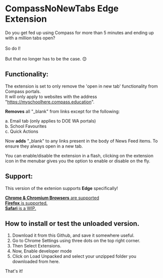 # CompassNoNewTabs Edge Extension
Do you get fed up using Compass for more than 5 minutes and ending up with a million tabs open?</br></br>
So do I!</br></br>
But that no longer has to be the case. 😊</br>

## Functionality:
The extension is set to only remove the 'open in new tab' functionality from Compass portals.<br>It will only apply to websites with the address "https://myschoolhere.compass.education".

**Removes** all "_blank" from links except for the following:

a. Email tab (only applies to DOE WA portals)</br>
b. School Favourites</br>
c. Quick Actions</br>

Now **adds** "_blank" to any links present in the body of News Feed items. To ensure they always open in a new tab.

You can enable/disable the extension in a flash, clicking on the extension icon in the menubar gives you the option to enable or disable on the fly.

## Support:
This version of the extenion supports **Edge** specifically!

[**Chrome & Chromium Browsers** are supported](https://github.com/TheFauxDreamer/CompassNoNewTabs/tree/main)</br>
[**Firefox** is supported.](https://github.com/TheFauxDreamer/CompassNoNewTabs/tree/firefox)</br>
[**Safari** is a WIP.](https://github.com/TheFauxDreamer/CompassNoNewTabs/tree/safari)

## How to install or test the unloaded version.

1. Download it from this Github, and save it somewhere useful.
2. Go to Chrome Settings using three dots on the top right corner.
3. Then Select Extensions.
4. Now, Enable developer mode
5. Click on Load Unpacked and select your unzipped folder you downloaded from here.

That's it!
